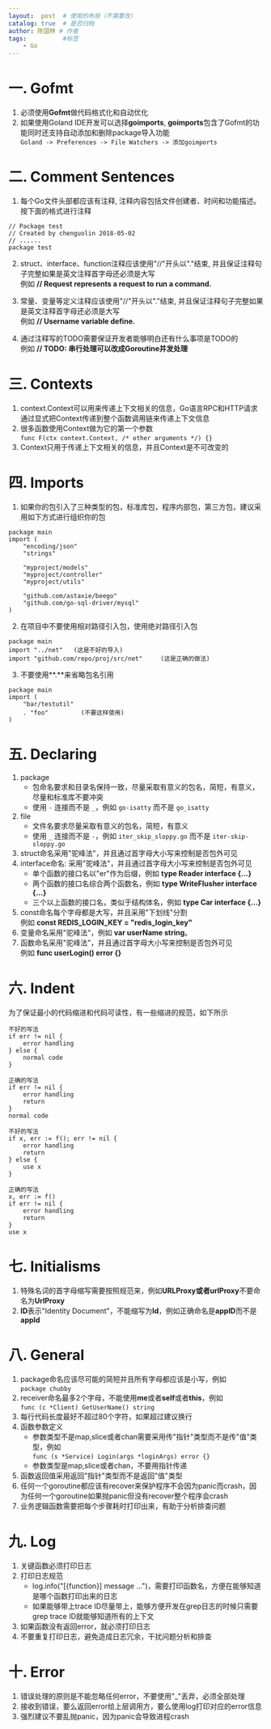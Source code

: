 ```yaml
---
layout:  post  # 使用的布局（不需要改）
catalog: true  # 是否归档
author: 陈国林 # 作者
tags:          #标签
    - Go
---
```


# 一. Gofmt
1. 必须使用**Gofmt**做代码格式化和自动优化
2. 如果使用Goland IDE开发可以选择**goimports**, **goimports**包含了Gofmt的功能同时还支持自动添加和删除package导入功能  
   `Goland -> Preferences -> File Watchers -> 添加goimports`

# 二. Comment Sentences
1. 每个Go文件头部都应该有注释, 注释内容包括文件创建者、时间和功能描述。按下面的格式进行注释
```
// Package test
// Created by chenguolin 2018-05-02
// ......
package test
```

2. struct、interface、function注释应该使用"//"开头以"."结束, 并且保证注释句子完整如果是英文注释首字母还必须是大写  
   例如 **// Request represents a request to run a command.**
 
3. 常量、变量等定义注释应该使用"//"开头以"."结束, 并且保证注释句子完整如果是英文注释首字母还必须是大写  
   例如 **// Username variable define.**

4. 通过注释写的TODO需要保证开发者能够明白还有什么事项是TODO的  
   例如 **// TODO: 串行处理可以改成Goroutine并发处理**

# 三. Contexts
1. context.Context可以用来传递上下文相关的信息，Go语言RPC和HTTP请求通过显式把Context传递到整个函数调用链来传递上下文信息
2. 很多函数使用Context做为它的第一个参数  
   `func F(ctx context.Context, /* other arguments */) {}`
3. Context只用于传递上下文相关的信息，并且Context是不可改变的

# 四. Imports
1. 如果你的包引入了三种类型的包，标准库包，程序内部包，第三方包，建议采用如下方式进行组织你的包
```
package main
import (
    "encoding/json"
    "strings"

    "myproject/models"
    "myproject/controller"
    "myproject/utils"

    "github.com/astaxie/beego"
    "github.com/go-sql-driver/mysql"
)
```

2. 在项目中不要使用相对路径引入包，使用绝对路径引入包  
```
package main
import "../net"   (这是不好的导入)
import "github.com/repo/proj/src/net"     (这是正确的做法)
```

3. 不要使用**.**来省略包名引用
```
package main
import (
    "bar/testutil" 
    . "foo"         (不要这样使用)
)
```

# 五. Declaring
1. package
    * 包命名要求和目录名保持一致，尽量采取有意义的包名，简短，有意义，尽量和标准库不要冲突
    * 使用 `-` 连接而不是 `_`，例如 `go-isatty` 而不是 `go_isatty`
2. file
    * 文件名要求尽量采取有意义的包名，简短，有意义
    * 使用 `_` 连接而不是 `-`，例如 `iter_skip_sloppy.go` 而不是 `iter-skip-sloppy.go`
3. struct命名采用"驼峰法"，并且通过首字母大小写来控制是否包外可见
4. interface命名: 采用"驼峰法"，并且通过首字母大小写来控制是否包外可见
    * 单个函数的接口名以"er"作为后缀，例如 **type Reader interface {...}**
    * 两个函数的接口名综合两个函数名，例如 **type WriteFlusher interface {...}**
    * 三个以上函数的接口名，类似于结构体名，例如 **type Car interface {...}**
5. const命名每个字母都是大写，并且采用"下划线"分割  
   例如 **const REDIS_LOGIN_KEY = "redis_login_key"**
6. 变量命名采用"驼峰法"，例如 **var userName string**。
7. 函数命名采用"驼峰法"，并且通过首字母大小写来控制是否包外可见  
   例如 **func userLogin() error {}**

# 六. Indent
为了保证最小的代码缩进和代码可读性，有一些缩进的规范，如下所示
```
不好的写法
if err != nil {
    error handling
} else {
    normal code
}

正确的写法
if err != nil {
    error handling
    return
}
normal code
```

```
不好的写法
if x, err := f(); err != nil {
    error handling
    return
} else {
    use x
}

正确的写法
x, err := f()
if err != nil {
    error handling
    return
}
use x
```

# 七. Initialisms
1. 特殊名词的首字母缩写需要按照规范来，例如**URLProxy或者urlProxy**不要命名为**UrlProxy**
2. **ID**表示"Identity Document"，不能缩写为**Id**，例如正确命名是**appID**而不是**appId**

# 八. General
1.  package命名应该尽可能的简短并且所有字母都应该是小写，例如  
    `package chubby`
2. receiver命名最多2个字母，不能使用**me**或者**self**或者**this**，例如  
    `func (c *Client) GetUserName() string`
3.  每行代码长度最好不超过80个字符，如果超过建议换行
4.  函数参数定义
    * 参数类型不是map,slice或者chan需要采用传"指针"类型而不是传"值"类型，例如  
      `func (s *Service) Login(args *loginArgs) error {}`
    * 参数类型是map,slice或者chan，不要用指针传递
5. 函数返回值采用返回"指针"类型而不是返回"值"类型
6. 任何一个goroutine都应该有recover来保护程序不会因为panic而crash，因为任何一个goroutine如果抛panic但没有recover整个程序会crash
7. 业务逻辑函数需要把每个步骤耗时打印出来，有助于分析排查问题

# 九. Log
1. 关键函数必须打印日志
2. 打印日志规范
   + log.info("[{function}] message ...")，需要打印函数名，方便在能够知道是哪个函数打印出来的日志
   + 如果能够带上trace ID尽量带上，能够方便开发在grep日志的时候只需要grep trace ID就能够知道所有的上下文
3. 如果函数没有返回error，就必须打印日志
4. 不要重复打印日志，避免造成日志冗余，干扰问题分析和排查

# 十. Error
1. 错误处理的原则是不能忽略任何error，不要使用"_"丢弃，必须全部处理
2. 接收到错误，要么返回error给上层调用方，要么使用log打印对应的error信息
3. 强烈建议不要乱抛panic，因为panic会导致进程crash



